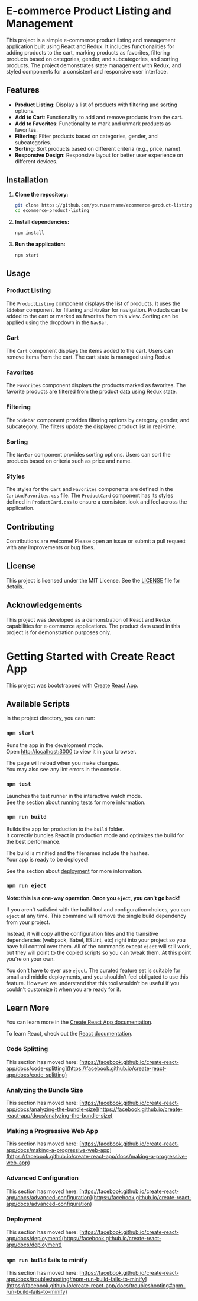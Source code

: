 # E-commerce Product Listing and Management

This project is a simple e-commerce product listing and management application built using React and Redux. It includes functionalities for adding products to the cart, marking products as favorites, filtering products based on categories, gender, and subcategories, and sorting products. The project demonstrates state management with Redux, and styled components for a consistent and responsive user interface.

## Features

- **Product Listing**: Display a list of products with filtering and sorting options.
- **Add to Cart**: Functionality to add and remove products from the cart.
- **Add to Favorites**: Functionality to mark and unmark products as favorites.
- **Filtering**: Filter products based on categories, gender, and subcategories.
- **Sorting**: Sort products based on different criteria (e.g., price, name).
- **Responsive Design**: Responsive layout for better user experience on different devices.


## Installation

1. **Clone the repository:**

   ```bash
   git clone https://github.com/yourusername/ecommerce-product-listing.git
   cd ecommerce-product-listing

2. **Install dependencies:**

    ```bash
    npm install

3. **Run the application:**

    ```bash
    npm start
    
## Usage
### Product Listing

The `ProductListing` component displays the list of products. It uses the `Sidebar` component for filtering and `NavBar` for navigation. Products can be added to the cart or marked as favorites from this view. Sorting can be applied using the dropdown in the `NavBar`.

### Cart

The `Cart` component displays the items added to the cart. Users can remove items from the cart. The cart state is managed using Redux.

### Favorites

The `Favorites` component displays the products marked as favorites. The favorite products are filtered from the product data using Redux state.

### Filtering

The `Sidebar` component provides filtering options by category, gender, and subcategory. The filters update the displayed product list in real-time.

### Sorting

The `NavBar` component provides sorting options. Users can sort the products based on criteria such as price and name.

### Styles

The styles for the `Cart` and `Favorites` components are defined in the `CartAndFavorites.css` file. The `ProductCard` component has its styles defined in `ProductCard.css` to ensure a consistent look and feel across the application.

## Contributing

Contributions are welcome! Please open an issue or submit a pull request with any improvements or bug fixes.

## License

This project is licensed under the MIT License. See the [LICENSE](./LICENSE) file for details.

## Acknowledgements

This project was developed as a demonstration of React and Redux capabilities for e-commerce applications. The product data used in this project is for demonstration purposes only.






# Getting Started with Create React App

This project was bootstrapped with [Create React App](https://github.com/facebook/create-react-app).

## Available Scripts

In the project directory, you can run:

### `npm start`

Runs the app in the development mode.\
Open [http://localhost:3000](http://localhost:3000) to view it in your browser.

The page will reload when you make changes.\
You may also see any lint errors in the console.

### `npm test`

Launches the test runner in the interactive watch mode.\
See the section about [running tests](https://facebook.github.io/create-react-app/docs/running-tests) for more information.

### `npm run build`

Builds the app for production to the `build` folder.\
It correctly bundles React in production mode and optimizes the build for the best performance.

The build is minified and the filenames include the hashes.\
Your app is ready to be deployed!

See the section about [deployment](https://facebook.github.io/create-react-app/docs/deployment) for more information.

### `npm run eject`

**Note: this is a one-way operation. Once you `eject`, you can't go back!**

If you aren't satisfied with the build tool and configuration choices, you can `eject` at any time. This command will remove the single build dependency from your project.

Instead, it will copy all the configuration files and the transitive dependencies (webpack, Babel, ESLint, etc) right into your project so you have full control over them. All of the commands except `eject` will still work, but they will point to the copied scripts so you can tweak them. At this point you're on your own.

You don't have to ever use `eject`. The curated feature set is suitable for small and middle deployments, and you shouldn't feel obligated to use this feature. However we understand that this tool wouldn't be useful if you couldn't customize it when you are ready for it.

## Learn More

You can learn more in the [Create React App documentation](https://facebook.github.io/create-react-app/docs/getting-started).

To learn React, check out the [React documentation](https://reactjs.org/).

### Code Splitting

This section has moved here: [https://facebook.github.io/create-react-app/docs/code-splitting](https://facebook.github.io/create-react-app/docs/code-splitting)

### Analyzing the Bundle Size

This section has moved here: [https://facebook.github.io/create-react-app/docs/analyzing-the-bundle-size](https://facebook.github.io/create-react-app/docs/analyzing-the-bundle-size)

### Making a Progressive Web App

This section has moved here: [https://facebook.github.io/create-react-app/docs/making-a-progressive-web-app](https://facebook.github.io/create-react-app/docs/making-a-progressive-web-app)

### Advanced Configuration

This section has moved here: [https://facebook.github.io/create-react-app/docs/advanced-configuration](https://facebook.github.io/create-react-app/docs/advanced-configuration)

### Deployment

This section has moved here: [https://facebook.github.io/create-react-app/docs/deployment](https://facebook.github.io/create-react-app/docs/deployment)

### `npm run build` fails to minify

This section has moved here: [https://facebook.github.io/create-react-app/docs/troubleshooting#npm-run-build-fails-to-minify](https://facebook.github.io/create-react-app/docs/troubleshooting#npm-run-build-fails-to-minify)
